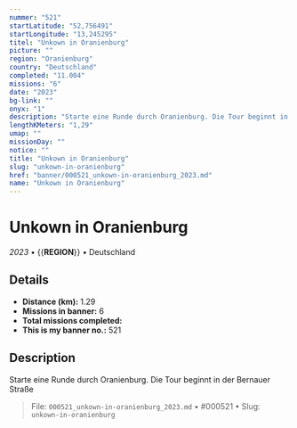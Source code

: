 ```yaml
---
nummer: "521"
startLatitude: "52,756491"
startLongitude: "13,245295"
titel: "Unkown in Oranienburg"
picture: ""
region: "Oranienburg"
country: "Deutschland"
completed: "11.004"
missions: "6"
date: "2023"
bg-link: ""
onyx: "1"
description: "Starte eine Runde durch Oranienburg. Die Tour beginnt in der Bernauer Straße"
lengthKMeters: "1,29"
umap: ""
missionDay: ""
notice: ""
title: "Unkown in Oranienburg"
slug: "unkown-in-oranienburg"
href: "banner/000521_unkown-in-oranienburg_2023.md"
name: "Unkown in Oranienburg"
---
```

# Unkown in Oranienburg

*2023* • {{__REGION__}} • Deutschland





## Details
- **Distance (km):** 1.29
- **Missions in banner:** 6
- **Total missions completed:** 
- **This is my banner no.:** 521



## Description
Starte eine Runde durch Oranienburg. Die Tour beginnt in der Bernauer Straße




> File: `000521_unkown-in-oranienburg_2023.md` • #000521 • Slug: `unkown-in-oranienburg`
